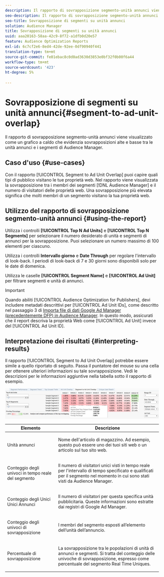 ```yaml
---
description: Il rapporto di sovrapposizione segmento-unità annunci viene visualizzato come un grafico a caldo che evidenzia sovrapposizioni alte e basse tra le unità annunci e i segmenti di Audience Manager.
seo-description: Il rapporto di sovrapposizione segmento-unità annunci viene visualizzato come un grafico a caldo che evidenzia sovrapposizioni alte e basse tra le unità annunci e i segmenti di Audience Manager.
seo-title: Sovrapposizione di segmenti su unità annunci
solution: Audience Manager
title: Sovrapposizione di segmenti su unità annunci
uuid: aaa20163-58aa-42c9-8f72-a1dfb0d20e57
feature: Audience Optimization Reports
exl-id: 6c7cf2e6-8ed4-42de-92ee-0df90940f441
translation-type: tm+mt
source-git-commit: fe01ebac8c0d0ad3630d3853e0bf32f0b00f6a44
workflow-type: tm+mt
source-wordcount: '423'
ht-degree: 5%

---
```


# Sovrapposizione di segmenti su unità annunci{#segment-to-ad-unit-overlap}

Il rapporto di sovrapposizione segmento-unità annunci viene visualizzato come un grafico a caldo che evidenzia sovrapposizioni alte e basse tra le unità annunci e i segmenti di Audience Manager.

## Caso d&#39;uso {#use-cases}

Con il rapporto [!UICONTROL Segment to Ad Unit Overlap] puoi capire quali tipi di pubblico visitano le tue proprietà web. Nel rapporto viene visualizzata la sovrapposizione tra i membri dei segmenti [!DNL Audience Manager] e il numero di visitatori delle proprietà web. Una sovrapposizione più elevata significa che molti membri di un segmento visitano la tua proprietà web.

## Utilizzo del rapporto di sovrapposizione segmento-unità annunci {#using-the-report}

Utilizza i controlli **[!UICONTROL Top N Ad Units]** e **[!UICONTROL Top N Segments]** per selezionare il numero desiderato di unità e segmenti di annunci per la sovrapposizione. Puoi selezionare un numero massimo di 100 elementi per ciascuno.

Utilizza i controlli **Intervallo giorno** e **Date Through** per regolare l&#39;intervallo di look-back. I periodi di look-back di 7 e 30 giorni sono disponibili solo per le date di domenica.

Utilizza le caselle **[!UICONTROL Segment Name]** e **[!UICONTROL Ad Unit]** per filtrare segmenti e unità di annunci.

>[!IMPORTANT]
>
>Quando abiliti [!UICONTROL Audience Optimization for Publishers], devi includere metadati descrittivi per [!UICONTROL Ad Unit IDs], come descritto nel passaggio 3 di [Importa file di dati Google Ad Manager (precedentemente DFP) in Audience Manager](../../../reporting/audience-optimization-reports/aor-publishers/import-dfp.md). In questo modo, assicurati che il report descriva la proprietà Web come [!UICONTROL Ad Unit] invece del [!UICONTROL Ad Unit ID].

## Interpretazione dei risultati {#interpreting-results}

Il rapporto [!UICONTROL Segment to Ad Unit Overlap] potrebbe essere simile a quello riportato di seguito. Passa il puntatore del mouse su una cella per ottenere ulteriori informazioni su tale sovrapposizione. Vedi le descrizioni per le informazioni aggiuntive nella tabella sotto il rapporto di esempio.

![](assets/publisher_segment_ad_unit_overlap.png)

<table id="table_22340F45B1B94D3796174CB30A60E212"> 
 <thead> 
  <tr> 
   <th colname="col1" class="entry"> Elemento </th> 
   <th colname="col2" class="entry"> Descrizione </th> 
  </tr>
 </thead>
 <tbody> 
  <tr> 
   <td colname="col1"> <p><span class="wintitle"> Unità annunci  </span> </p> </td> 
   <td colname="col2"> <p>Nome dell'articolo di magazzino. Ad esempio, questo può essere uno dei tuoi siti web o un articolo sul tuo sito web. </p> </td> 
  </tr> 
  <tr> 
   <td colname="col1"> <p><span class="wintitle"> Conteggio degli univoci in tempo reale del segmento</span> </p> </td> 
   <td colname="col2"> <p>Il numero di visitatori unici visti in tempo reale per l'intervallo di tempo specificato e qualificati per il segmento nel momento in cui sono stati visti da <span class="keyword"> Audience Manager</span>. </p> </td> 
  </tr> 
  <tr> 
   <td colname="col1"> <p><span class="wintitle"> Conteggio degli Unici Unici Annunci</span> </p> </td> 
   <td colname="col2"> <p>Il numero di visitatori per questa specifica unità pubblicitaria. Queste informazioni sono estratte dai registri di Google Ad Manager. </p> </td> 
  </tr> 
  <tr> 
   <td colname="col1"> <p><span class="wintitle"> Conteggio degli univoci di sovrapposizione</span> </p> </td> 
   <td colname="col2"> <p>I membri del segmento esposti all’elemento dell’unità dell’annuncio. </p> </td> 
  </tr> 
  <tr> 
   <td colname="col1"> <p><span class="wintitle"> Percentuale di sovrapposizione</span> </p> </td> 
   <td colname="col2"> <p>La sovrapposizione tra le popolazioni di unità di annunci e segmenti. Si tratta del <span class="wintitle"> conteggio delle univoche di sovrapposizione</span>, espresso come percentuale del <span class="wintitle"> segmento Real Time Uniques</span>. </p> </td> 
  </tr> 
 </tbody> 
</table>
